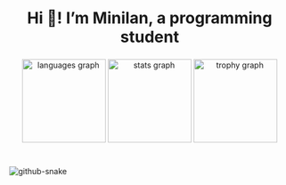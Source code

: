 <h1 align="center">Hi 👋! I’m Minilan, a programming student</h1>

###

<div align="center">
  <img src="https://github-readme-stats.vercel.app/api/top-langs?username=Minilan69&locale=en&hide_title=false&layout=compact&card_width=320&langs_count=4&theme=dark&hide_border=false&custom_title=My%20Main%20Programming%20Languages" height="150" alt="languages graph"  />
  <img src="https://github-readme-stats.vercel.app/api?username=Minilan69&hide_title=false&hide_rank=false&show_icons=true&include_all_commits=true&count_private=true&disable_animations=false&theme=dark&locale=en&hide_border=false&custom_title=My%20GitHub%20Stats" height="150" alt="stats graph"  />
  <img src="https://github-profile-trophy.vercel.app?username=Minilan69&theme=dark_lover" height="150" alt="trophy graph"  />
</div>

###

<br clear="both">

<picture>
  <source media="(prefers-color-scheme: dark)" srcset="github-snake-dark.svg" />
  <source media="(prefers-color-scheme: light)" srcset="github-snake.svg" />
  <img alt="github-snake" src="github-snake.svg" />
</picture>

###
